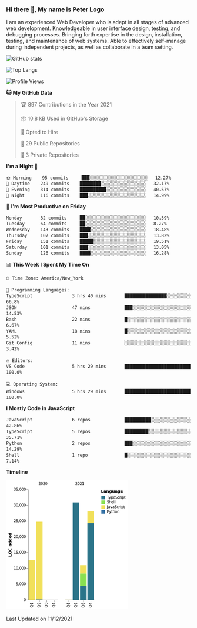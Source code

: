 ### Hi there 👋, My name is Peter Logo

I am an experienced Web Developer who is adept in all stages of advanced web development. Knowledgeable in user interface design, 
testing, and debugging processes. Bringing forth expertise in the design, installation, testing, and maintenance of web systems. 
Able to effectively self-manage during independent projects, as well as collaborate in a team setting.

![GitHub stats](https://github-readme-stats.vercel.app/api?username=peterlogo&show_icons=true&count_private=true&theme=dark)

![Top Langs](https://github-readme-stats.vercel.app/api/top-langs/?username=peterlogo&theme=dark&layout=compact&langs_count=8)

<!--START_SECTION:waka-->
![Profile Views](http://img.shields.io/badge/Profile%20Views-0-blue)

**🐱 My GitHub Data** 

> 🏆 897 Contributions in the Year 2021
 > 
> 📦 10.8 kB Used in GitHub's Storage 
 > 
> 💼 Opted to Hire
 > 
> 📜 29 Public Repositories 
 > 
> 🔑 3 Private Repositories  
 > 
**I'm a Night 🦉** 

```text
🌞 Morning    95 commits     ███░░░░░░░░░░░░░░░░░░░░░░   12.27% 
🌆 Daytime    249 commits    ████████░░░░░░░░░░░░░░░░░   32.17% 
🌃 Evening    314 commits    ██████████░░░░░░░░░░░░░░░   40.57% 
🌙 Night      116 commits    ███░░░░░░░░░░░░░░░░░░░░░░   14.99%

```
📅 **I'm Most Productive on Friday** 

```text
Monday       82 commits     ██░░░░░░░░░░░░░░░░░░░░░░░   10.59% 
Tuesday      64 commits     ██░░░░░░░░░░░░░░░░░░░░░░░   8.27% 
Wednesday    143 commits    ████░░░░░░░░░░░░░░░░░░░░░   18.48% 
Thursday     107 commits    ███░░░░░░░░░░░░░░░░░░░░░░   13.82% 
Friday       151 commits    █████░░░░░░░░░░░░░░░░░░░░   19.51% 
Saturday     101 commits    ███░░░░░░░░░░░░░░░░░░░░░░   13.05% 
Sunday       126 commits    ████░░░░░░░░░░░░░░░░░░░░░   16.28%

```


📊 **This Week I Spent My Time On** 

```text
⌚︎ Time Zone: America/New_York

💬 Programming Languages: 
TypeScript               3 hrs 40 mins       ████████████████░░░░░░░░░   66.8% 
JSON                     47 mins             ███░░░░░░░░░░░░░░░░░░░░░░   14.53% 
Bash                     22 mins             █░░░░░░░░░░░░░░░░░░░░░░░░   6.67% 
YAML                     18 mins             █░░░░░░░░░░░░░░░░░░░░░░░░   5.52% 
Git Config               11 mins             ░░░░░░░░░░░░░░░░░░░░░░░░░   3.42%

🔥 Editors: 
VS Code                  5 hrs 29 mins       █████████████████████████   100.0%

💻 Operating System: 
Windows                  5 hrs 29 mins       █████████████████████████   100.0%

```

**I Mostly Code in JavaScript** 

```text
JavaScript               6 repos             ██████████░░░░░░░░░░░░░░░   42.86% 
TypeScript               5 repos             █████████░░░░░░░░░░░░░░░░   35.71% 
Python                   2 repos             ███░░░░░░░░░░░░░░░░░░░░░░   14.29% 
Shell                    1 repo              █░░░░░░░░░░░░░░░░░░░░░░░░   7.14%

```


**Timeline**

![Chart not found](https://raw.githubusercontent.com/peterlogo/peterlogo/main/charts/bar_graph.png) 


 Last Updated on 11/12/2021
<!--END_SECTION:waka-->


